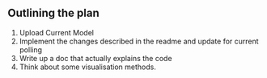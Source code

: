 ## Outlining the plan

1. Upload Current Model
2. Implement the changes described in the readme and update for current polling
3. Write up a doc that actually explains the code
4. Think about some visualisation methods.
